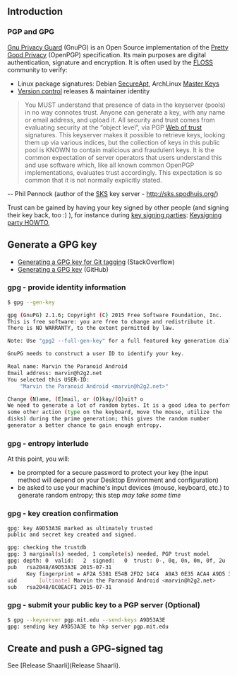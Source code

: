 ## Introduction
### PGP and GPG
[Gnu Privacy Guard](https://gnupg.org/) (GnuPG) is an Open Source implementation of the [Pretty Good Privacy](https://en.wikipedia.org/wiki/Pretty_Good_Privacy#OpenPGP) (OpenPGP) specification. Its main purposes are digital authentication, signature and encryption. It is often used by the [FLOSS](https://en.wikipedia.org/wiki/Free_and_open-source_software) community to verify:

- Linux package signatures: Debian [SecureApt](https://wiki.debian.org/SecureApt), ArchLinux [Master Keys](https://www.archlinux.org/master-keys/)
- [Version control](https://en.wikipedia.org/wiki/Revision_control) releases & maintainer identity

> You MUST understand that presence of data in the keyserver (pools) in no way connotes trust. Anyone can generate a key, with any name or email address, and upload it. All security and trust comes from evaluating security at the “object level”, via PGP [Web of trust](https://en.wikipedia.org/wiki/Web_of_trust) signatures. This keyserver makes it possible to retrieve keys, looking them up via various indices, but the collection of keys in this public pool is KNOWN to contain malicious and fraudulent keys. It is the common expectation of server operators that users understand this and use software which, like all known common OpenPGP implementations, evaluates trust accordingly. This expectation is so common that it is not normally explicitly stated.

-- Phil Pennock (author of the [SKS](https://bitbucket.org/skskeyserver/sks-keyserver/wiki/Home) key server - http://sks.spodhuis.org/)

Trust can be gained by having your key signed by other people (and signing their key back, too :) ), for instance during [key signing parties](https://en.wikipedia.org/wiki/Key_signing_party): [Keysigning party HOWTO](http://www.cryptnet.net/fdp/crypto/keysigning_party/en/keysigning_party.html),


## Generate a GPG key
- [Generating a GPG key for Git tagging](http://stackoverflow.com/a/16725717) (StackOverflow)
- [Generating a GPG key](https://help.github.com/articles/generating-a-gpg-key/) (GitHub)

### gpg - provide identity information
```bash
$ gpg --gen-key

gpg (GnuPG) 2.1.6; Copyright (C) 2015 Free Software Foundation, Inc.
This is free software: you are free to change and redistribute it.
There is NO WARRANTY, to the extent permitted by law.

Note: Use "gpg2 --full-gen-key" for a full featured key generation dialog.

GnuPG needs to construct a user ID to identify your key.

Real name: Marvin the Paranoid Android
Email address: marvin@h2g2.net
You selected this USER-ID:
    "Marvin the Paranoid Android <marvin@h2g2.net>"

Change (N)ame, (E)mail, or (O)kay/(Q)uit? o
We need to generate a lot of random bytes. It is a good idea to perform
some other action (type on the keyboard, move the mouse, utilize the
disks) during the prime generation; this gives the random number
generator a better chance to gain enough entropy.
```

### gpg - entropy interlude
At this point, you will:
- be prompted for a secure password to protect your key (the input method will depend on your Desktop Environment and configuration)
- be asked to use your machine's input devices (mouse, keyboard, etc.) to generate random entropy; this step _may take some time_ 

### gpg - key creation confirmation
```bash
gpg: key A9D53A3E marked as ultimately trusted
public and secret key created and signed.

gpg: checking the trustdb
gpg: 3 marginal(s) needed, 1 complete(s) needed, PGP trust model
gpg: depth: 0  valid:   2  signed:   0  trust: 0-, 0q, 0n, 0m, 0f, 2u
pub   rsa2048/A9D53A3E 2015-07-31
      Key fingerprint = AF2A 5381 E54B 2FD2 14C4  A9A3 0E35 ACA4 A9D5 3A3E
uid       [ultimate] Marvin the Paranoid Android <marvin@h2g2.net>
sub   rsa2048/8C0EACF1 2015-07-31
```

### gpg - submit your public key to a PGP server (Optional)
``` bash
$ gpg --keyserver pgp.mit.edu --send-keys A9D53A3E
gpg: sending key A9D53A3E to hkp server pgp.mit.edu
```

## Create and push a GPG-signed tag

See [Release Shaarli](Release Shaarli).
